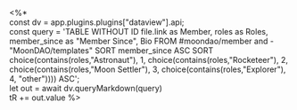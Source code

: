 <%*  
const dv = app.plugins.plugins["dataview"].api;  
const query = 'TABLE WITHOUT ID file.link as Member, roles as Roles, member_since as "Member Since", Bio FROM #moondao/member and -"MoonDAO/templates" SORT member_since ASC SORT choice(contains(roles,"Astronaut"), 1, choice(contains(roles,"Rocketeer"), 2, choice(contains(roles,"Moon Settler"), 3, choice(contains(roles,"Explorer"), 4, "other")))) ASC';  
let out = await dv.queryMarkdown(query)  
tR += out.value
%>